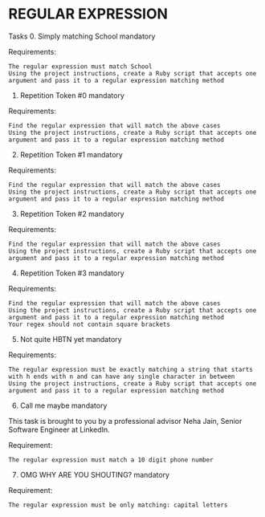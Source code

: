 # REGULAR EXPRESSION

Tasks
0. Simply matching School
mandatory

Requirements:

    The regular expression must match School
    Using the project instructions, create a Ruby script that accepts one argument and pass it to a regular expression matching method


1. Repetition Token #0
mandatory

Requirements:

    Find the regular expression that will match the above cases
    Using the project instructions, create a Ruby script that accepts one argument and pass it to a regular expression matching method


2. Repetition Token #1
mandatory

Requirements:

    Find the regular expression that will match the above cases
    Using the project instructions, create a Ruby script that accepts one argument and pass it to a regular expression matching method


3. Repetition Token #2
mandatory

Requirements:

    Find the regular expression that will match the above cases
    Using the project instructions, create a Ruby script that accepts one argument and pass it to a regular expression matching method


4. Repetition Token #3
mandatory

Requirements:

    Find the regular expression that will match the above cases
    Using the project instructions, create a Ruby script that accepts one argument and pass it to a regular expression matching method
    Your regex should not contain square brackets


5. Not quite HBTN yet
mandatory

Requirements:

    The regular expression must be exactly matching a string that starts with h ends with n and can have any single character in between
    Using the project instructions, create a Ruby script that accepts one argument and pass it to a regular expression matching method

6. Call me maybe
mandatory

This task is brought to you by a professional advisor Neha Jain, Senior Software Engineer at LinkedIn.

Requirement:

    The regular expression must match a 10 digit phone number

7. OMG WHY ARE YOU SHOUTING?
mandatory

Requirement:

    The regular expression must be only matching: capital letters

